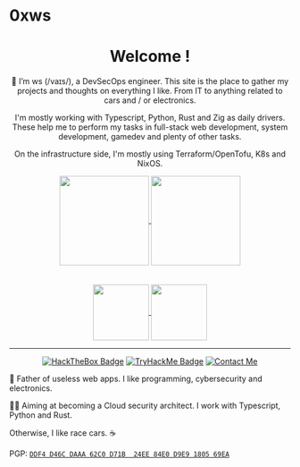 # 0xws

<div align="center" id="github-only">
  <h1>Welcome !</h1>

  👋 I’m ws (/vaɪs/), a DevSecOps engineer. This site is the place
  to gather my projects and thoughts on everything I like. From IT
  to anything related to cars and / or electronics.

  I'm mostly working with Typescript, Python, Rust and Zig as daily
  drivers. These help me to perform my tasks in full-stack web development,
  system development, gamedev and plenty of other tasks.

  On the infrastructure side, I'm mostly using Terraform/OpenTofu, K8s
  and NixOS.

  <a href="https://github.com/anuraghazra/github-readme-stats">
    <img height=160 align="center" src="https://github-readme-stats.vercel.app/api?username=0xws&theme=dracula&show_icons=true&hide_border=true&count_private=true" />
  </a>
  <a href="https://github.com/anuraghazra/github-readme-stats">
    <img height=160 align="center" src="https://streak-stats.demolab.com?user=0xws&theme=dracula&hide_border=true" />
  </a>
  <br /> <br /> <br />
  <a href="https://github.com/0xws/logseq-plugins">
    <img height=100 align="center" src="https://github-readme-stats.vercel.app/api/pin/?username=0xws&repo=logseq-plugins&theme=dracula&hide_border=true" />
  </a>
  <a href="https://github.com/0xws/bebou">
    <img height=100 align="center" src="https://github-readme-stats.vercel.app/api/pin/?username=0xws&repo=bebou&theme=dracula&hide_border=true" />
  </a>

  <hr />

  [![HackTheBox Badge](https://img.shields.io/badge/HackTheBox-111927?style=for-the-badge&logo=Hack%20The%20Box&logoColor=9FEF00 "HackTheBox Badge")](https://ctf.hackthebox.com/user/profile/840774)
  [![TryHackMe Badge](https://img.shields.io/badge/TryHackMe-212C42?style=for-the-badge&logo=TryHackMe&logoColor=white "TryHackMe Badge")](https://tryhackme.com/p/0xws)
  [![Contact Me](https://img.shields.io/badge/contact%20me-6D4AFF?style=for-the-badge&logo=protonmail&logoColor=white "Contact Me")](mailto:0xws.bottling026@passfwd.com)
</div>

🙋 Father of useless web apps. I like programming, cybersecurity and electronics.

🧑‍💻 Aiming at becoming a Cloud security architect. I work with Typescript, Python
and Rust.

Otherwise, I like race cars. ☕

PGP: [`DDF4 D46C DAAA 62C0 D71B  24EE 84E0 D9E9 1805 69EA`](https://keys.openpgp.org/vks/v1/by-fingerprint/DDF4D46CDAAA62C0D71B24EE84E0D9E9180569EA)
